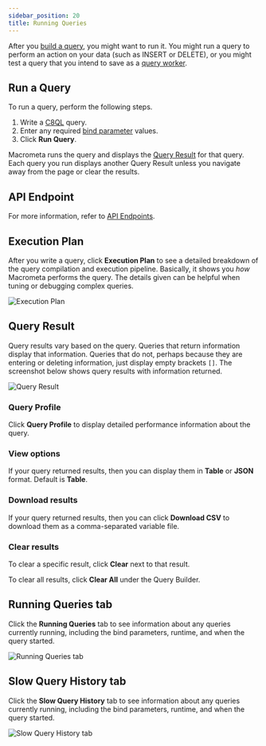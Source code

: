 ```yaml
---
sidebar_position: 20
title: Running Queries
---
```


After you [build a query](building-queries.md), you might want to run it. You might run a query to perform an action on your data (such as INSERT or DELETE), or you might test a query that you intend to save as a [query worker](query-workers.md).

## Run a Query

To run a query, perform the following steps.

1. Write a [C8QL](../c8ql/) query.
2. Enter any required [bind parameter](fundamentals.md#bind-parameters) values.
3. Click **Run Query**.

Macrometa runs the query and displays the [Query Result](#query-result) for that query. Each query you run displays another Query Result unless you navigate away from the page or clear the results.

## API Endpoint

For more information, refer to [API Endpoints](api-endpoints.md).

## Execution Plan

After you write a query, click **Execution Plan** to see a detailed breakdown of the query compilation and execution pipeline. Basically, it shows you _how_ Macrometa performs the query. The details given can be helpful when tuning or debugging complex queries.

![Execution Plan](/img/queries/execution-plan.png)

## Query Result

Query results vary based on the query. Queries that return information display that information. Queries that do not, perhaps because they are entering or deleting information, just display empty brackets `[]`. The screenshot below shows query results with information returned.

![Query Result](/img/queries/query-result.png)

### Query Profile

Click **Query Profile** to display detailed performance information about the query.

### View options

If your query returned results, then you can display them in **Table** or **JSON** format. Default is **Table**.

### Download results

If your query returned results, then you can click **Download CSV** to download them as a comma-separated variable file.

### Clear results

To clear a specific result, click **Clear** next to that result.

To clear all results, click **Clear All** under the Query Builder.

## Running Queries tab

Click the **Running Queries** tab to see information about any queries currently running, including the bind parameters, runtime, and when the query started.

![Running Queries tab](/img/queries/running-queries-tab.png)

## Slow Query History tab

Click the **Slow Query History** tab to see information about any queries currently running, including the bind parameters, runtime, and when the query started.

![Slow Query History tab](/img/queries/slow-query-history-tab.png)